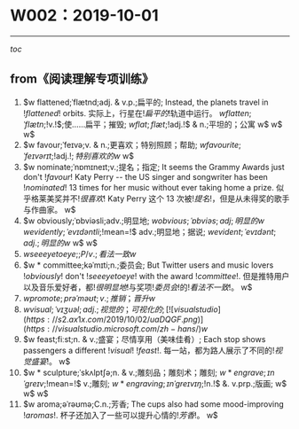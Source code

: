 # W002：2019-10-01

---
$toc$

## from《阅读理解专项训练》

1. $w flattened;ˈflætnd;adj. & v.p.;扁平的;
   Instead, the planets travel in $!flattened!$ orbits. 实际上，行星在$!扁平的!$轨道中运行。
   $w flatten;ˈflætn;$!v.!$;使……扁平；摧毁;
   $w flat;flæt;$!adj.!$ & n.;平坦的；公寓 w$ w$ w$
2. $w favour;ˈfeɪvə;v. & n.;更喜欢；特别照顾；帮助;
   $w favourite;ˈfeɪvərɪt;$!adj.!$;特别喜欢的 w$ w$
3. $w nominate;ˈnɒmɪneɪt;v.;提名；指定;
   It seems the Grammy Awards just don't $!favour!$ Katy Perry -- the US singer and songwriter has been $!nominated!$ 13 times for her music without ever taking home a prize. 似乎格莱美奖并不$!很喜欢!$ Katy Perry 这个 13 次被$!提名!$，但是从未得奖的歌手与作曲家。 w$
4. $w obviously;ˈɒbviəsli;adv.;明显地;
   $w obvious;ˈɒbviəs;adj;明显的 w$  
   $w evidently;ˈevɪdəntli;$!mean=!$ adv.;明显地；据说;
   $w evident;ˈevɪdənt;adj.;明显的 w$ w$ w$
5. $w see eye to eye;;P/ v.;看法一致 w$
6. $w * committee;kəˈmɪti;n.;委员会;
   But Twitter users and music lovers $!obviously!$ don't $!see eye to eye!$ with the award $!committee!$. 但是推特用户以及音乐爱好者，都$!很明显地!$与奖项$!委员会!$的$!看法不一致!$。 w$
7. $w promote;prəˈməʊt;v.;推销；晋升 w$
8. $w visual;ˈvɪʒuəl;adj.;视觉的；可视化的;
   [![visual studio](https://s2.ax1x.com/2019/10/02/uaDQGF.png)](https://visualstudio.microsoft.com/zh-hans/) w$
9. $w feast;fiːst;n. & v.;盛宴；尽情享用（美味佳肴）;
   Each stop shows passengers a different $!visual!$ $!feast!$. 每一站，都为路人展示了不同的$!视觉盛宴!$。 w$
10. $w * sculpture;ˈskʌlptʃə;n. & v.;雕刻品；雕刻术；雕刻;
    $w * engrave;ɪnˈɡreɪv;$!mean=!$ v.;雕刻;
    $w * engraving;ɪnˈɡreɪvɪŋ;$!n.!$ &. v.prp.;版画; w$ w$ w$
11. $w aroma;əˈrəʊmə;C.n.;芳香;
    The cups also had some mood-improving $!aromas!$. 杯子还加入了一些可以提升心情的$!芳香!$。 w$